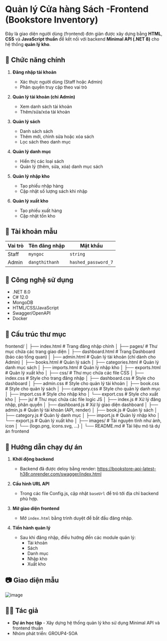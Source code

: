 # Quản lý Cửa hàng Sách -Frontend (Bookstore Inventory)

Đây là giao diện người dùng (frontend) đơn giản được xây dựng bằng **HTML**, **CSS** và **JavaScript thuần** để kết nối với backend  **Minimal API (.NET 8)** cho hệ thống **quản lý kho**.

## 🌟 Chức năng chính

1. **Đăng nhập tài khoản**
   - Xác thực người dùng (Staff hoặc Admin)
   - Phân quyền truy cập theo vai trò

2. **Quản lý tài khoản (chỉ Admin)**
   - Xem danh sách tài khoản
   - Thêm/sửa/xóa tài khoản 

3. **Quản lý sách**
   - Danh sách sách
   - Thêm mới, chỉnh sửa hoặc xóa sách
   - Lọc sách theo danh mục

4. **Quản lý danh mục**
   - Hiển thị các loại sách 
   - Quản lý (thêm, sửa, xóa) danh mục sách

5. **Quản lý nhập kho**
   - Tạo phiếu nhập hàng
   - Cập nhật số lượng sách khi nhập

6. **Quản lý xuất kho**
   - Tạo phiếu xuất hàng
   - Cập nhật tồn kho

## 🔐 Tài khoản mẫu

| Vai trò  | Tên đăng nhập | Mật khẩu           |
|----------|---------------|--------------------|
| Staff    | `myngoc`      | `string`           |
| Admin    | `dangthithanh`| `hashed_password_7`|


## 🧰 Công nghệ sử dụng

- .NET 8.0
- C# 12.0
- MongoDB
- HTML/CSS/JavaScript
- Swagger/OpenAPI
- Docker

## 📁 Cấu trúc thư mục
frontend/
│
├── index.html                   # Trang đăng nhập chính
│
├── pages/                       # Thư mục chứa các trang giao diện
│   ├── dashboard.html           # Trang Dashboard (báo cáo tổng quan)
│   ├── admin.html               # Quản lý tài khoản (chỉ dành cho Admin)
│   ├── books.html               # Quản lý sách
│   ├── categories.html          # Quản lý danh mục sách
│   ├── imports.html             # Quản lý nhập kho
│   ├── exports.html             # Quản lý xuất kho
│
├── css/                         # Thư mục chứa các file CSS
│   ├── index.css                # Style cho trang đăng nhập
│   ├── dashboard.css            # Style cho dashboard
│   ├── admin.css                # Style cho quản lý tài khoản
│   ├── book.css                 # Style cho quản lý sách
│   ├── category.css             # Style cho quản lý danh mục
│   ├── import.css               # Style cho nhập kho
│   └── export.css               # Style cho xuất kho
│
├── js/                          # Thư mục chứa các file logic JS
│   ├── index.js                 # Xử lý đăng nhập, phân quyền
│   ├── dashboard.js             # Xử lý giao diện dashboard
│   ├── admin.js                 # Quản lý tài khoản (API, render)
│   ├── book.js                  # Quản lý sách
│   ├── category.js              # Quản lý danh mục
│   ├── import.js                # Quản lý nhập kho
│   └── export.js                # Quản lý xuất kho
│
├── images/                      # Tài nguyên tĩnh như ảnh, icon
│   └── (logo.png, icons.svg, ...)
│
└── README.md                    # Tài liệu mô tả dự án frontend

## 🚀 Hướng dẫn chạy dự án

1. **Khởi động backend**
   - Backend đã được deloy bằng render: https://bookstore-api-latest-h38r.onrender.com/swagger/index.html

2. **Cấu hình URL API**
   - Trong các file Config.js, cập nhật `baseUrl` để trỏ tới địa chỉ backend phù hợp.

3. **Mở giao diện frontend**
   - Mở `index.html` bằng trình duyệt để bắt đầu đăng nhập.
     
5. **Tiến hành quản lý**
   - Sau khi đăng nhập, điều hướng đến các module quản lý:
     - Tài khoản
     - Sách
     - Danh mục
     - Nhập kho
     - Xuất kho

## 📷 Giao diện mẫu
![image](https://github.com/user-attachments/assets/3e595b55-3691-4cb6-a25b-d893e0e34150)

## 👨‍💻 Tác giả

- **Dự án học tập** - Xây dựng hệ thống quản lý kho sử dụng Minimal API và frontend thuần
- Nhóm phát triển: GROUP4-SOA


